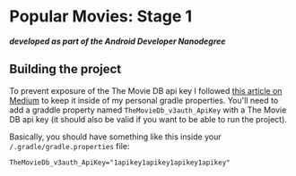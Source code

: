 # Popular Movies: Stage 1  
***developed as part of the Android Developer Nanodegree***

## Building the project
To prevent exposure of the The Movie DB api key I followed 
[this article on Medium](https://medium.com/code-better/hiding-api-keys-from-your-android-repository-b23f5598b906) to keep it inside of my personal gradle properties. You'll need to add a graddle property named `TheMovieDb_v3auth_ApiKey` with a The Movie DB api key (it should also be valid if you want to be able to run the project).

Basically, you should have something like this inside your `/.gradle/gradle.properties` file:
```
TheMovieDb_v3auth_ApiKey="1apikey1apikey1apikey1apikey"
```
